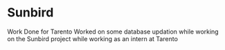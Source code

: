 # Sunbird
Work Done for Tarento
Worked on some database updation while working on the Sunbird project while working as an intern at Tarento
